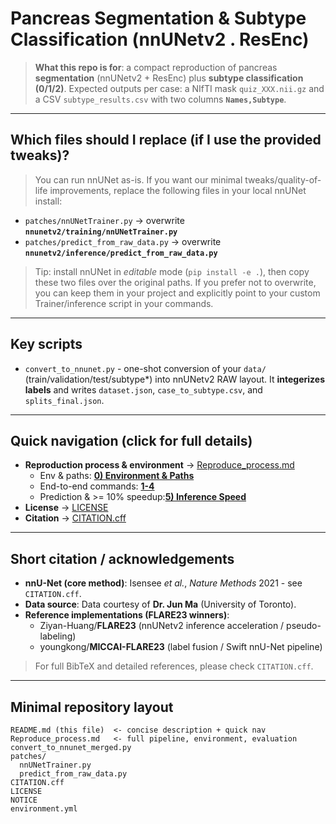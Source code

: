 # Pancreas Segmentation & Subtype Classification (nnUNetv2 . ResEnc)

> **What this repo is for**: a compact reproduction of pancreas **segmentation** (nnUNetv2 + ResEnc) plus **subtype classification (0/1/2)**. Expected outputs per case: a NIfTI mask `quiz_XXX.nii.gz` and a CSV `subtype_results.csv` with two columns **`Names,Subtype`**.

---

## Which files should I replace (if I use the provided tweaks)?
> You can run nnUNet as-is. If you want our minimal tweaks/quality-of-life improvements, replace the following files in your local nnUNet install:
- `patches/nnUNetTrainer.py` -> overwrite **`nnunetv2/training/nnUNetTrainer.py`**
- `patches/predict_from_raw_data.py` -> overwrite **`nnunetv2/inference/predict_from_raw_data.py`**

> Tip: install nnUNet in *editable* mode (`pip install -e .`), then copy these two files over the original paths. If you prefer not to overwrite, you can keep them in your project and explicitly point to your custom Trainer/inference script in your commands.

---

## Key scripts
- `convert_to_nnunet.py` - one-shot conversion of your `data/` (train/validation/test/subtype*) into nnUNetv2 RAW layout. It **integerizes labels** and writes `dataset.json`, `case_to_subtype.csv`, and `splits_final.json`.
---

## Quick navigation (click for full details)
- **Reproduction process & environment** -> [Reproduce_process.md](./Reproduce_process.md)  
  - Env & paths: **[0) Environment & Paths](./Reproduce_process.md#0-environment--paths)**  
  - End-to-end commands: **[1-4](./Reproduce_process.md#1-convert-data--nnunet-raw-and-integerize-labels)**  
  - Prediction & >= 10% speedup:**[5) Inference Speed](./Reproduce_process.md#6-inference-speed-10-improvement)**
- **License** -> [LICENSE](./LICENSE)
- **Citation** -> [CITATION.cff](./CITATION.cff)

---

## Short citation / acknowledgements
- **nnU-Net (core method)**: Isensee *et al.*, *Nature Methods* 2021 - see `CITATION.cff`.  
- **Data source**: Data courtesy of **Dr. Jun Ma** (University of Toronto).  
- **Reference implementations (FLARE23 winners)**:  
  - Ziyan-Huang/**FLARE23** (nnUNetv2 inference acceleration / pseudo-labeling)  
  - youngkong/**MICCAI-FLARE23** (label fusion / Swift nnU-Net pipeline)

> For full BibTeX and detailed references, please check `CITATION.cff`.

---

## Minimal repository layout
```
README.md (this file)  <- concise description + quick nav
Reproduce_process.md   <- full pipeline, environment, evaluation
convert_to_nnunet_merged.py
patches/
  nnUNetTrainer.py
  predict_from_raw_data.py
CITATION.cff
LICENSE
NOTICE
environment.yml
```
